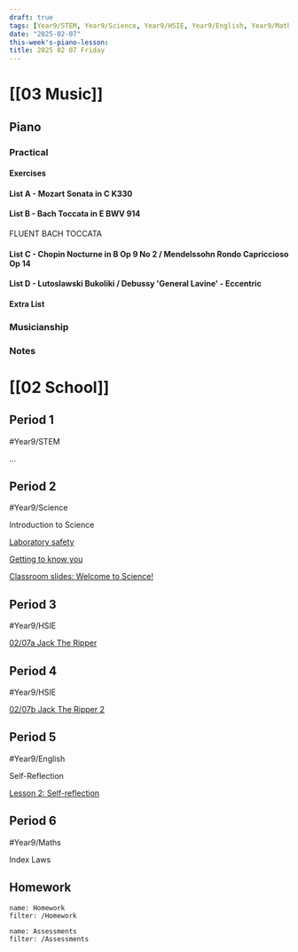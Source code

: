 ```yaml
---
draft: true
tags: [Year9/STEM, Year9/Science, Year9/HSIE, Year9/English, Year9/Maths]
date: "2025-02-07"
this-week's-piano-lesson: 
title: 2025 02 07 Friday
---
```


# [[03 Music]]

## Piano

### Practical

#### Exercises

#### List A - Mozart Sonata in C K330

#### List B - Bach Toccata in E BWV 914

FLUENT BACH TOCCATA

#### List C - Chopin Nocturne in B Op 9 No 2 / Mendelssohn Rondo Capriccioso Op 14

#### List D - Lutoslawski Bukoliki / Debussy 'General Lavine' - Eccentric

#### Extra List

### Musicianship

### Notes

# [[02 School]]

## Period 1

#Year9/STEM

...

## Period 2

#Year9/Science

Introduction to Science

[Laboratory safety](https://classroom.google.com/c/NzQ4ODM2MTQ5Njc5/a/NzQ4ODM2MTQ5OTMw/details)

[Getting to know you](https://classroom.google.com/c/NzQ4ODM2MTQ5Njc5/m/NzQ4ODM2MTQ5OTM0/details)

[Classroom slides: Welcome to Science!](https://classroom.google.com/c/NzQ4ODM2MTQ5Njc5/m/NzQ4ODM2MTUwMjU0/details)

## Period 3

#Year9/HSIE

[02/07a Jack The Ripper](https://classroom.google.com/c/NzQ4ODYwNjMyODE3/a/NzQ5Mjc3NzM0OTE4/details)

## Period 4

#Year9/HSIE

[02/07b Jack The Ripper 2](https://classroom.google.com/c/NzQ4ODYwNjMyODE3/a/NzM3NDY2NzM0ODU5/details)

## Period 5

#Year9/English

Self-Reflection

[Lesson 2: Self-reflection](https://classroom.google.com/c/NzQyMDEwNTQ1NDIx/m/NzM4MDMyMTUyODQ4/details)

## Period 6

#Year9/Maths

Index Laws

## Homework

```todoist
name: Homework
filter: /Homework
```

```todoist
name: Assessments
filter: /Assessments
```
